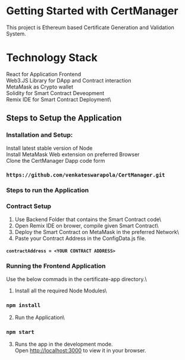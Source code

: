 # Getting Started with CertManager

This project is Ethereum based Certificate Generation and Validation System.

# Technology Stack

React for Application Frontend\
Web3.JS Library for DApp and Contract interaction\
MetaMask as Crypto wallet\
Solidity for Smart Contract Deveopment\
Remix IDE for Smart Contract Deployment\


## Steps to Setup the Application

### Installation and Setup:

Install latest stable version of Node\
Install MetaMask Web extension on preferred Browser\
Clone the CertManager Dapp code form

### `https://github.com/venkateswarapola/CertManager.git`

### Steps to run the Application

### Contract Setup

1. Use Backend Folder that contains the Smart Contract code\
2. Open Remix IDE on brower, compile given Smart Contract\
3. Deploy the Smart Contract on MetaMask in the preferred Network\
4. Paste your Contract Address in the ConfigData.js file.

#### `contractAddress = <YOUR CONTRACT ADDRESS>`

### Running the Frontend Application

Use the below commads in the certificate-app directory.\

1. Install all the required Node Modules\

### `npm install`

2. Run the Application\

### `npm start`

3. Runs the app in the development mode.\
Open [http://localhost:3000](http://localhost:3000) to view it in your browser.
